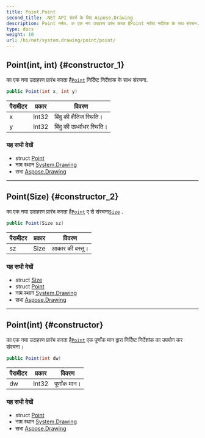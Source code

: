 ```yaml
---
title: Point.Point
second_title: .NET API संदर्भ के लिए Aspose.Drawing
description: Point नर्मत. क एक नय उदहरण प्ररंभ करत हैPoint नर्दष्ट नर्देशंक के सथ संरचन.
type: docs
weight: 10
url: /hi/net/system.drawing/point/point/
---
```

## Point(int, int) {#constructor_1}

का एक नया उदाहरण प्रारंभ करता है[`Point`](../) निर्दिष्ट निर्देशांक के साथ संरचना.

```csharp
public Point(int x, int y)
```

| पैरामीटर | प्रकार | विवरण |
| --- | --- | --- |
| x | Int32 | बिंदु की क्षैतिज स्थिति। |
| y | Int32 | बिंदु की ऊर्ध्वाधर स्थिति। |

### यह सभी देखें

* struct [Point](../)
* नाम स्थान [System.Drawing](../../point/)
* सभा [Aspose.Drawing](../../../)

---

## Point(Size) {#constructor_2}

का एक नया उदाहरण प्रारंभ करता है[`Point`](../) ए से संरचना[`Size`](../../size/) .

```csharp
public Point(Size sz)
```

| पैरामीटर | प्रकार | विवरण |
| --- | --- | --- |
| sz | Size | आकार की वस्तु। |

### यह सभी देखें

* struct [Size](../../size/)
* struct [Point](../)
* नाम स्थान [System.Drawing](../../point/)
* सभा [Aspose.Drawing](../../../)

---

## Point(int) {#constructor}

का एक नया उदाहरण प्रारंभ करता है[`Point`](../) एक पूर्णांक मान द्वारा निर्दिष्ट निर्देशांक का उपयोग कर संरचना।

```csharp
public Point(int dw)
```

| पैरामीटर | प्रकार | विवरण |
| --- | --- | --- |
| dw | Int32 | पूर्णांक मान। |

### यह सभी देखें

* struct [Point](../)
* नाम स्थान [System.Drawing](../../point/)
* सभा [Aspose.Drawing](../../../)


